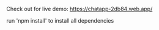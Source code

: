 Check out for live demo: https://chatapp-2db84.web.app/

run 'npm install' to install all dependencies